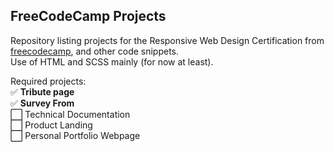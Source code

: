 ## FreeCodeCamp Projects
Repository listing projects for the Responsive Web Design Certification from <a href="https://www.freecodecamp.org/">freecodecamp</a>, and other code snippets. </br>
Use of HTML and SCSS mainly (for now at least). </br>

Required projects: </br>
:white_check_mark: **Tribute page** </br>
:white_check_mark: **Survey From** </br>
:white_large_square: Technical Documentation </br>
:white_large_square: Product Landing  </br>
:white_large_square: Personal Portfolio Webpage